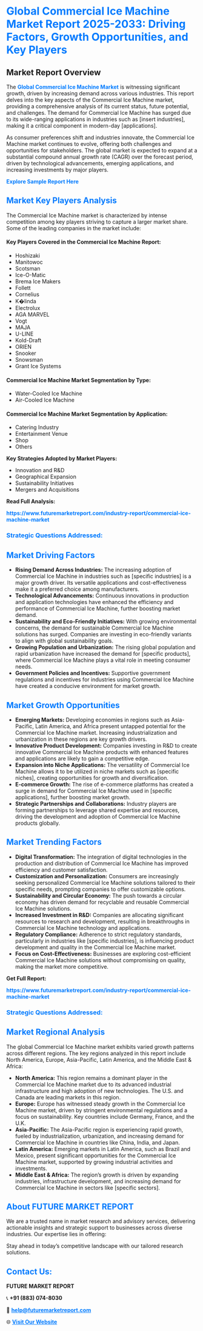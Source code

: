 <h1 style="color: #007BFF;">Global Commercial Ice Machine Market Report 2025-2033: Driving Factors, Growth Opportunities, and Key Players</h1>

<section id="overview">
<h2>Market Report Overview</h2>
<p>The <a href="https://www.futuremarketreport.com/industry-report/commercial-ice-machine-market" style="color: #007BFF; text-decoration: none;"><strong>Global Commercial Ice Machine Market</strong></a> is witnessing significant growth, driven by increasing demand across various industries. This report delves into the key aspects of the Commercial Ice Machine market, providing a comprehensive analysis of its current status, future potential, and challenges. The demand for Commercial Ice Machine has surged due to its wide-ranging applications in industries such as [insert industries], making it a critical component in modern-day [applications].</p>
<p>As consumer preferences shift and industries innovate, the Commercial Ice Machine market continues to evolve, offering both challenges and opportunities for stakeholders. The global market is expected to expand at a substantial compound annual growth rate (CAGR) over the forecast period, driven by technological advancements, emerging applications, and increasing investments by major players.</p>
</section>

<section id="overview">
<p><a href="https://www.futuremarketreport.com/request-sample/reportId=27955" style="color: #007BFF; text-decoration: none;"><strong>Explore Sample Report Here</strong></a></p>
</section>

<section id="key-players">
<h2 style="color: #007BFF;">Market Key Players Analysis</h2>
<p>The Commercial Ice Machine market is characterized by intense competition among key players striving to capture a larger market share. Some of the leading companies in the market include:</p>
<h4>Key Players Covered in the Commercial Ice Machine Report:</h4>
<ul><li>Hoshizaki</li><li>Manitowoc</li><li>Scotsman</li><li>Ice-O-Matic</li><li>Brema Ice Makers</li><li>Follett</li><li>Cornelius</li><li>K�linda</li><li>Electrolux</li><li>AGA MARVEL</li><li>Vogt</li><li>MAJA</li><li>U-LINE</li><li>Kold-Draft</li><li>ORIEN</li><li>Snooker</li><li>Snowsman</li><li>Grant Ice Systems</li></ul>
<h4>Commercial Ice Machine Market Segmentation by Type:</h4>
<ul><li>Water-Cooled Ice Machine</li><li>Air-Cooled Ice Machine</li></ul>

<h4>Commercial Ice Machine Market Segmentation by Application:</h4>
<ul><li>Catering Industry</li><li>Entertainment Venue</li><li>Shop</li><li>Others</li></ul>
<p><strong>Key Strategies Adopted by Market Players:</strong></p>
<ul>
<li>Innovation and R&D</li>
<li>Geographical Expansion</li>
<li>Sustainability Initiatives</li>
<li>Mergers and Acquisitions</li>
</ul>
</section>

<section>
<p><strong>Read Full Analysis: </strong></p><a href="https://www.futuremarketreport.com/industry-report/commercial-ice-machine-market" style="color: #007BFF; text-decoration: none;"><strong>https://www.futuremarketreport.com/industry-report/commercial-ice-machine-market</strong></a>
<h3 style="color: #007BFF;">Strategic Questions Addressed:</h3>
</section>

<section id="driving-factors">
<h2 style="color: #007BFF;">Market Driving Factors</h2>
<ul>
<li><strong>Rising Demand Across Industries:</strong> The increasing adoption of Commercial Ice Machine in industries such as [specific industries] is a major growth driver. Its versatile applications and cost-effectiveness make it a preferred choice among manufacturers.</li>
<li><strong>Technological Advancements:</strong> Continuous innovations in production and application technologies have enhanced the efficiency and performance of Commercial Ice Machine, further boosting market demand.</li>
<li><strong>Sustainability and Eco-Friendly Initiatives:</strong> With growing environmental concerns, the demand for sustainable Commercial Ice Machine solutions has surged. Companies are investing in eco-friendly variants to align with global sustainability goals.</li>
<li><strong>Growing Population and Urbanization:</strong> The rising global population and rapid urbanization have increased the demand for [specific products], where Commercial Ice Machine plays a vital role in meeting consumer needs.</li>
<li><strong>Government Policies and Incentives:</strong> Supportive government regulations and incentives for industries using Commercial Ice Machine have created a conducive environment for market growth.</li>
</ul>
</section>

<section id="growth-opportunities">
<h2 style="color: #007BFF;">Market Growth Opportunities</h2>
<ul>
<li><strong>Emerging Markets:</strong> Developing economies in regions such as Asia-Pacific, Latin America, and Africa present untapped potential for the Commercial Ice Machine market. Increasing industrialization and urbanization in these regions are key growth drivers.</li>
<li><strong>Innovative Product Development:</strong> Companies investing in R&D to create innovative Commercial Ice Machine products with enhanced features and applications are likely to gain a competitive edge.</li>
<li><strong>Expansion into Niche Applications:</strong> The versatility of Commercial Ice Machine allows it to be utilized in niche markets such as [specific niches], creating opportunities for growth and diversification.</li>
<li><strong>E-commerce Growth:</strong> The rise of e-commerce platforms has created a surge in demand for Commercial Ice Machine used in [specific applications], further boosting market growth.</li>
<li><strong>Strategic Partnerships and Collaborations:</strong> Industry players are forming partnerships to leverage shared expertise and resources, driving the development and adoption of Commercial Ice Machine products globally.</li>
</ul>
</section>

<section id="trending-factors">
<h2 style="color: #007BFF;">Market Trending Factors</h2>
<ul>
<li><strong>Digital Transformation:</strong> The integration of digital technologies in the production and distribution of Commercial Ice Machine has improved efficiency and customer satisfaction.</li>
<li><strong>Customization and Personalization:</strong> Consumers are increasingly seeking personalized Commercial Ice Machine solutions tailored to their specific needs, prompting companies to offer customizable options.</li>
<li><strong>Sustainability and Circular Economy:</strong> The push towards a circular economy has driven demand for recyclable and reusable Commercial Ice Machine solutions.</li>
<li><strong>Increased Investment in R&D:</strong> Companies are allocating significant resources to research and development, resulting in breakthroughs in Commercial Ice Machine technology and applications.</li>
<li><strong>Regulatory Compliance:</strong> Adherence to strict regulatory standards, particularly in industries like [specific industries], is influencing product development and quality in the Commercial Ice Machine market.</li>
<li><strong>Focus on Cost-Effectiveness:</strong> Businesses are exploring cost-efficient Commercial Ice Machine solutions without compromising on quality, making the market more competitive.</li>
</ul>
</section>

<section>
<p><strong>Get Full Report: </strong></p><a href="https://www.futuremarketreport.com/industry-report/commercial-ice-machine-market" style="color: #007BFF; text-decoration: none;"><strong>https://www.futuremarketreport.com/industry-report/commercial-ice-machine-market</strong></a>
<h3 style="color: #007BFF;">Strategic Questions Addressed:</h3>
</section>


<section id="regional-analysis">
<h2 style="color: #007BFF;">Market Regional Analysis</h2>
<p>The global Commercial Ice Machine market exhibits varied growth patterns across different regions. The key regions analyzed in this report include North America, Europe, Asia-Pacific, Latin America, and the Middle East & Africa:</p>
<ul>
<li><strong>North America:</strong> This region remains a dominant player in the Commercial Ice Machine market due to its advanced industrial infrastructure and high adoption of new technologies. The U.S. and Canada are leading markets in this region.</li>
<li><strong>Europe:</strong> Europe has witnessed steady growth in the Commercial Ice Machine market, driven by stringent environmental regulations and a focus on sustainability. Key countries include Germany, France, and the U.K.</li>
<li><strong>Asia-Pacific:</strong> The Asia-Pacific region is experiencing rapid growth, fueled by industrialization, urbanization, and increasing demand for Commercial Ice Machine in countries like China, India, and Japan.</li>
<li><strong>Latin America:</strong> Emerging markets in Latin America, such as Brazil and Mexico, present significant opportunities for the Commercial Ice Machine market, supported by growing industrial activities and investments.</li>
<li><strong>Middle East & Africa:</strong> The region’s growth is driven by expanding industries, infrastructure development, and increasing demand for Commercial Ice Machine in sectors like [specific sectors].</li>
</ul>
</section>

<footer>
<h2 style="color: #007BFF;">About FUTURE MARKET REPORT</h2>
<p>We are a trusted name in market research and advisory services, delivering actionable insights and strategic support to businesses across diverse industries. Our expertise lies in offering:</p>

<p>Stay ahead in today’s competitive landscape with our tailored research solutions.</p>

<h2 style="color: #007BFF;">Contact Us:</h2>
<p><strong>FUTURE MARKET REPORT</strong></p>
<p>📞 <strong>+91 (883) 074-8030</strong></p>
<p>📧 <strong><a href="mailto:help@futuremarketreport.com" style="color: #007BFF;">help@futuremarketreport.com</a></strong></p>
<p>🌐 <strong><a href="https://www.futuremarketreport.com/" style="color: #007BFF;">Visit Our Website</a></strong></p>
</footer>